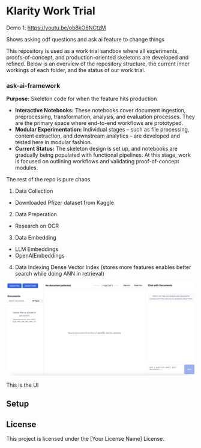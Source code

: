 # Klarity Work Trial

Demo 1: https://youtu.be/ob8kO6NCtzM

Shows asking odf questions and ask ai feature to change things

This repository is used as a work trial sandbox where all experiments, proofs-of-concept, and production-oriented skeletons are developed and refined. Below is an overview of the repository structure, the current inner workings of each folder, and the status of our work trial.

### ask-ai-framework

**Purpose:** Skeleton code for when the feature hits production

- **Interactive Notebooks:** These notebooks cover document ingestion, preprocessing, transformation, analysis, and evaluation processes. They are the primary space where end-to-end workflows are prototyped.
- **Modular Experimentation:** Individual stages – such as file processing, content extraction, and downstream analytics – are developed and tested here in modular fashion.
- **Current Status:** The skeleton design is set up, and notebooks are gradually being populated with functional pipelines. At this stage, work is focused on outlining workflows and validating proof-of-concept modules.

The rest of the repo is pure chaos

1. Data Collection

- Downloaded Pfizer dataset from Kaggle

2. Data Preperation

- Research on OCR

3. Data Embedding

- LLM Embeddings
- OpenAIEmbeddings

4. Data Indexing
   Dense Vector Index (stores more features enables better search while doing ANN in retrieval)

![The vision is to make this like Cursor for .docx, .xlx, .png, .pdf and works across a million docs](make_architect_like_cursor_for_docs.png)

This is the UI

## Setup

## License

This project is licensed under the [Your License Name] License.
